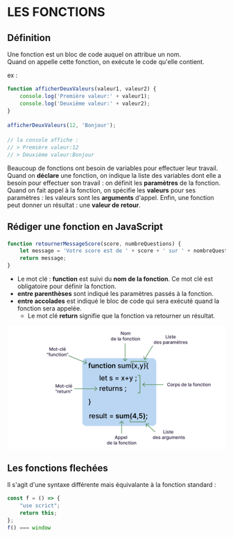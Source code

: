# LES FONCTIONS

## Définition

Une fonction est un bloc de code auquel on attribue un nom.<br>
Quand on appelle cette fonction, on exécute le code qu'elle contient.<br>

ex :
```JavaScript
function afficherDeuxValeurs(valeur1, valeur2) {
    console.log('Première valeur:' + valeur1);
    console.log('Deuxième valeur:' + valeur2);
}

afficherDeuxValeurs(12, 'Bonjour');

// la console affiche :
// > Première valeur:12 
// > Deuxième valeur:Bonjour 
```

Beaucoup de fonctions ont besoin de variables pour effectuer leur travail.<br>
Quand on **déclare** une fonction, on indique la liste des variables dont elle a besoin pour effectuer son travail : on définit les **paramètres** de la fonction.<br>
Quand on fait appel à la fonction, on spécifie les **valeurs** pour ses paramètres : les valeurs sont les **arguments** d'appel.
Enfin, une fonction peut donner un résultat : une **valeur de retour**.<br>

## Rédiger une fonction en JavaScript

```JavaScript
function retournerMessageScore(score, numbreQuestions) {
    let message = 'Votre score est de ' + score + ' sur ' + nombreQuestions;
    return message;
}
```
* Le mot clé : **function** est suivi du **nom de la fonction**. Ce mot clé est obligatoire pour définir la fonction.
* **entre parenthèses** sont indiqué les paramètres passés à la fonction.
* **entre accolades** est indiqué le bloc de code qui sera exécuté quand la fonction sera appelée.
  * Le mot clé **return** signifie que la fonction va retourner un résultat.

![](./fctn_js.png)

## Les fonctions flechées

Il s'agit d'une syntaxe différente mais équivalante à la fonction standard :
```JavaScript
const f = () => {
    "use scrict";
    return this;
};
f() === window
```